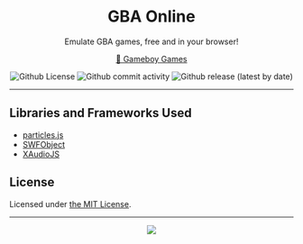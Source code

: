 <!--

GBA ONLINE;  GBA.JS.ORG;  "Online GameBoy Advance Emulator"
Copyright (C) 2021-present AYVACS
Licensed under the MIT License (view LICENSE.md for more information)

-->

<div align="center">
  <h1 align="center">GBA Online</h1>
  <p align="center">Emulate GBA games, free and in your browser!</p>

  <p align="center"><a target="_blank" href="[https://gba.js.org](https://edgilmour.github.io/The-Wild-Death-2/)">🔗 Gameboy Games</a></p>

  <p align="center">
    <img alt="Github License" src="https://img.shields.io/badge/LICENSE-MIT-blue?style=for-the-badge">
    <img alt="Github commit activity" src="https://img.shields.io/github/commit-activity/m/ayvacs/gba.js.org?style=for-the-badge">
    <img alt="Github release (latest by date)" src="https://img.shields.io/github/v/release/ayvacs/gba.js.org?style=for-the-badge">
  </p>
</div>

---

## Libraries and Frameworks Used

* [particles.js](https://github.com/VincentGarreau/particles.js/)
* [SWFObject](http://code.google.com/p/swfobject/)
* [XAudioJS](https://github.com/taisel/XAudioJS)

## License

Licensed under [the MIT License](https://github.com/ayvacs/gba.js.org/blob/main/LICENSE.md).

---

<div align="center">
    <a align="center" href="https://star-history.com/#ayvacs/gba.js.org&Timeline">
        <img src="https://api.star-history.com/svg?repos=ayvacs/gba.js.org&type=Timeline">
    </a>
</div>
